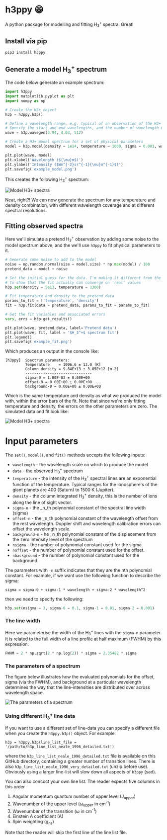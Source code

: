 # h3ppy 😁

A python package for modelling and fitting H<sub>3</sub><sup>+</sup> spectra. Great! 

## Install via pip
```
pip3 install h3ppy
```
## Generate a model H<sub>3</sub><sup>+</sup> spectrum 


The code below generate an example spectrum: 

```python
import h3ppy
import matplotlib.pyplot as plt
import numpy as np

# Create the H3+ object
h3p = h3ppy.h3p()

# Define a wavelength range, e.g. typical of an observation of the H3+ Q branch
# Specify the start and end wavelengths, and the number of wavelength elements
wave = h3p.wavegen(3.94, 4.03, 512)

# Create a H3+ model spectrum for a set of physical parameters 
model = h3p.model(density = 1e14, temperature = 1000, sigma = 0.001, wavelength = wave)

plt.plot(wave, model)
plt.xlabel('Wavelength (${\mu}m$)')
plt.ylabel('Intensity ($Wm^{-2}sr^{-1}{\mu}m^{-1}$)')
plt.savefig('example_model.png')
```
This creates the following H<sub>3</sub><sup>+</sup> spectrum: 

![Model H3+ spectra](img/example_model.png)

Neat, right?! We can now generate the spectrum for any temperature and density combination, with different wavelength coverage and at different spectral resolutions. 


## Fitting observed spectra

Here we'll simulate a pretend H<sub>3</sub><sup>+</sup> observation by adding some noise to the model spectrum above, and the we'll use `h3ppy` to fit physical parameters to it. 

```python
# Generate some noise to add to the model  
noise = np.random.normal(size = model.size) * np.max(model) / 100
pretend_data = model + noise

# Set the initial guess for the data. I'm making it different from the model input
# to show that the fit actually can converge on 'real' values
h3p.set(density = 5e13, temperature = 1300)

# Fit temperature and density to the pretend data
params_to_fit = ['temperature', 'density']
fit = h3p.fit(data = pretend_data, params_to_fit = params_to_fit)

# Get the fit variables and associated errors
vars, errs = h3p.get_results()

plt.plot(wave, pretend_data, label='Pretend data')
plt.plot(wave, fit, label = '$H_3^+$ spectrum fit')
plt.legend()
plt.savefig('example_fit.png')
```
Which produces an output in the console like:

```
[h3ppy]  Spectrum parameters:
         Temperature    = 1006.6 ± 13.0 [K]
         Column density = 9.84E+13 ± 3.05E+12 [m-2]
         ------------------------------
         sigma-0 = 1.00E-03 ± 0.00E+00
         offset-0 = 0.00E+00 ± 0.00E+00
         background-0 = 0.00E+00 ± 0.00E+00
```
Which is the same temperature and density as what we produced the model with, within the error bars of the fit. Note that since we're only fitting temperature and density, the errors on the other parameters are zero. The simulated data and fit look like:

![Model H3+ spectra](img/example_fit.png)


# Input parameters

The `set()`, `model()`, and `fit()` methods accepts the following inputs:


* `wavelength` - the wavelength scale on which to produce the model
* `data` - the observed H<sub>3</sub><sup>+</sup> spectrum
* `temperature` - the intensity of the H<sub>3</sub><sup>+</sup> spectral lines are an exponential function of the temperature. Typical ranges for the ionosphere's of the giant planets are 400 (Saturn) to 1500 K (Jupiter).
* `density` - the column integrated H<sub>3</sub><sup>+</sup> density, this is the number of ions along the line of sight vector.
* `sigma-n` - the _n_th polynomial constant of the spectral line width (sigma)
* `offset-n` - the _n_th polynomial constant of the wavelength offset from the rest wavelength. Doppler shift and wavelength calibration errors can offset the wavelength scale. 
* `background-n` - he _n_th polynomial constant of the displacement from the zero intensity level of the spectrum
* `nsigma` - the number of polynomial constant used for the sigma.
* `noffset` - the number of polynomial constant used for the offset.
* `nbackground` - the number of polynomial constant used for the background.


The parameters with `-n` suffix indicates that they are the nth polynomial constant. For example, if we want use the following function to describe the sigma:
```
sigma = sigma-0 + sigma-1 * wavelength + sigma-2 * wavelength^2
```
then we need to specify the following: 
```python
h3p.set(nsigma = 3, sigma-0 = 0.1, sigma-1 = 0.01, sigma-2 = 0.001) 
```

### The line width
Here we parameterise the width of the H<sub>3</sub><sup>+</sup> lines with the `sigma-n` parameter. It is related to the full width of a line profile at half maximum (FWHM) by this expression: 
```python
FWHM = 2 * np.sqrt(2 * np.log(2)) * sigma = 2.35482 * sigma
```

### The parameters of a spectrum
The figure below illustrates how the evaluated polynomials for the offset, sigma (via the FWHM), and background at a particular wavelength determines the way that the line-intensities are distributed over across wavelength space.   

![The parameters of a spectrum](img/spectrum_parameters.png)


### Using different H<sub>3</sub><sup>+</sup> line data

If you want to use a different set of line-data you can specify a different file when you create the `h3ppy.h3p()` object. For example: 

```
h3p = h3ppy.h3p(line_list_file = '/path/to/h3p_line_list_neale_1996_detailed.txt')
```
where the `h3p_line_list_neale_1996_detailed.txt` file is available on this GitHub directory, containing a greater number of transition lines. There is also `h3p_line_list_neale_1996_very_detailed.txt` (unzip before use). Obviously using a larger line-list will slow down all aspects of `h3ppy` (sad). 

You can also concoct your own line list. The reader expects five columns in this order 

1. Angular momentum quantum number of upper level (J<sub>upper</sub>)
2. Wavenumber of the upper level (ω<sub>upper</sub> in cm<sup>-1</sup>)
3. Wavenumber of the transition (ω in cm<sup>-1</sup>)
4. Einstein A coefficient (A)
5. Spin weighting (g<sub>ns</sub>)

Note that the reader will skip the first line of the line list file. 